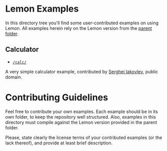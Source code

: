 # Lemon Examples

In this directory tree you'll find some user-contributed examples on using Lemon. All examples herein rely on the Lemon version from the [parent folder](../).

## Calculator

- [`/calc/`](./calc)

A very simple calculator example, contributed by [Serghei Iakovlev], public domain.

# Contributing Guidelines

Feel free to contribute your own examples. Each example should be in its own folder, to keep the repository well structured. Also, examples in this directory must compile against the Lemon version provided in the parent folder.

Please, state clearly the license terms of your contributed examples (or the lack thereof), and provide at least brief description.


<!-----------------------------------------------------------------------------
                               REFERENCE LINKS                                
------------------------------------------------------------------------------>

[Serghei Iakovlev]: https://github.com/sergeyklay "View Serghei Iakovlev's GitHub profile"

<!-- EOF -->